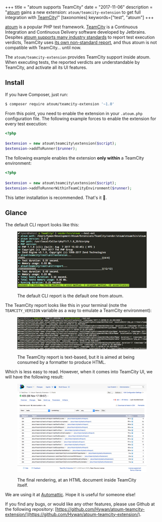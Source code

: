 +++
title = "atoum supports TeamCity"
date = "2017-11-06"
description = "[atoum](http://atoum.org) gains a new extension: `atoum/teamcity-extension` to get full integration with [TeamCity](https://www.jetbrains.com/teamcity/)!"
[taxonomies]
keywords=["test", "atoum"]
+++

[atoum](http://atoum.org/) is a popular PHP test framework.
[TeamCity](https://www.jetbrains.com/teamcity/) is a Continuous
Integration and Continuous Delivery software developed by Jetbrains.
Despites [atoum supports many industry
standards](http://atoum.org/features.html#reports) to report test
execution verdicts, TeamCity uses [its own non-standard
report](https://confluence.jetbrains.com/display/TCD8/Build+Script+Interaction+with+TeamCity),
and thus atoum is not compatible with TeamCity… until now.

The `atoum/teamcity-extension` provides TeamCity support inside atoum.
When executing tests, the reported verdicts are understandable by
TeamCity, and activate all its UI features.

## Install

If you have Composer, just run:

```sh
$ composer require atoum/teamcity-extension '~1.0'
```

From this point, you need to enable the extension in your `.atoum.php`
configuration file. The following example forces to enable the extension
for every test execution:

```php
<?php

$extension = new atoum\teamcity\extension($script);
$extension->addToRunner($runner);
```

The following example enables the extension **only within** a TeamCity
environment:

```php
<?php

$extension = new atoum\teamcity\extension($script);
$extension->addToRunnerWithinTeamCityEnvironment($runner);
```

This latter installation is recommended. That's it 🙂.

## Glance

The default CLI report looks like this:

<figure>

  ![Default atoum CLI report](./cli.png)

  <figcaption>

  The default CLI report is the default one from atoum.

  </figcaption>

</figure>

The TeamCity report looks like this in your terminal (note the
`TEAMCITY_VERSION` variable as a way to emulate a TeamCity environment):

<figure>

  ![TeamCity report inside the terminal](./cli-teamcity.png)

  <figcaption>

  The TeamCity report is text-based, but it is aimed at being consumed by a
  formatter to produce HTML.

  </figcaption>

</figure>

Which is less easy to read. However, when it comes into TeamCity UI, we
will have the following result:

<figure>

  ![TeamCity running atoum](./teamcity.png)

  <figcaption>

  The final rendering, at an HTML document inside TeamCity itself.

  </figcaption>

</figure>

We are using it at [Automattic](https://automattic.com/). Hope it is
useful for someone else!

If you find any bugs, or would like any other features, please use
Github at the following repository:
[https://github.com/Hywan/atoum-teamcity-extension/](https://github.com/Hywan/atoum-teamcity-extension/).
